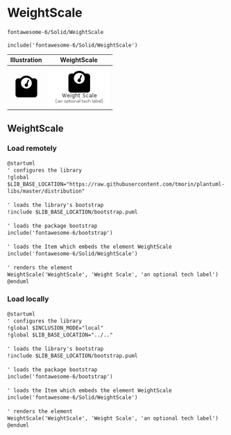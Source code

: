 # WeightScale


```text
fontawesome-6/Solid/WeightScale
```

```text
include('fontawesome-6/Solid/WeightScale')
```



| Illustration | WeightScale |
| :---: | :---: |
| ![illustration for Illustration](../../fontawesome-6/Solid/WeightScale.png) | ![illustration for WeightScale](../../fontawesome-6/Solid/WeightScale.Local.png) |




## WeightScale

### Load remotely
```plantuml
@startuml
' configures the library
!global $LIB_BASE_LOCATION="https://raw.githubusercontent.com/tmorin/plantuml-libs/master/distribution"

' loads the library's bootstrap
!include $LIB_BASE_LOCATION/bootstrap.puml

' loads the package bootstrap
include('fontawesome-6/bootstrap')

' loads the Item which embeds the element WeightScale
include('fontawesome-6/Solid/WeightScale')

' renders the element
WeightScale('WeightScale', 'Weight Scale', 'an optional tech label')
@enduml
```

### Load locally
```plantuml
@startuml
' configures the library
!global $INCLUSION_MODE="local"
!global $LIB_BASE_LOCATION="../.."

' loads the library's bootstrap
!include $LIB_BASE_LOCATION/bootstrap.puml

' loads the package bootstrap
include('fontawesome-6/bootstrap')

' loads the Item which embeds the element WeightScale
include('fontawesome-6/Solid/WeightScale')

' renders the element
WeightScale('WeightScale', 'Weight Scale', 'an optional tech label')
@enduml
```

